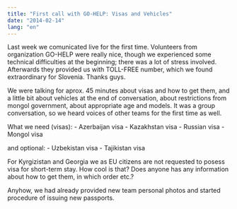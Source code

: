 ```yaml
---
title: "First call with GO-HELP: Visas and Vehicles"
date: "2014-02-14"
lang: "en"
---
```


Last week we comunicated live for the first time. Volunteers from organization GO-HELP were really nice, though we experienced some technical difficulties at the beginning; there was a lot of stress involved. Afterwards they provided us with TOLL-FREE number, which we found extraordinary for Slovenia. Thanks guys.

We were talking for aprox. 45 minutes about visas and how to get them, and a little bit about vehicles at the end of conversation, about restrictions from mongol government, about appropriate age and models. It was a group conversation, so we heard voices of other teams for the first time as well.

What we need (visas): - Azerbaijan visa - Kazakhstan visa - Russian visa - Mongol visa

and optional: - Uzbekistan visa - Tajikistan visa

For Kyrgizistan and Georgia we as EU citizens are not requested to posess visa for short-term stay. How cool is that? Does anyone has any information about how to get them, in which order etc.?

Anyhow, we had already provided new team personal photos and started procedure of issuing new passports.
